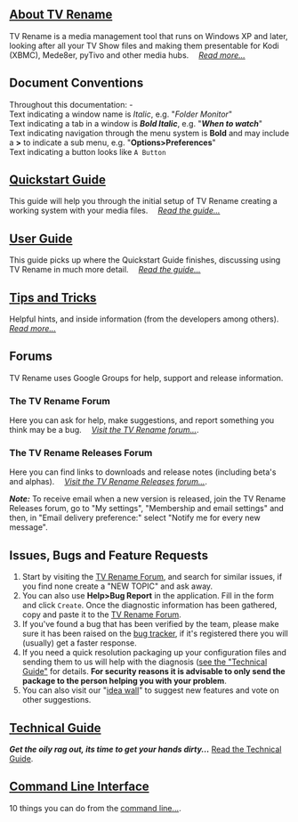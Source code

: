 ## [About TV Rename](about "Read more about TV Rename")
TV Rename is a media management tool that runs on Windows XP and later, looking after all your TV Show files and making them presentable for Kodi (XBMC), Mede8er, pyTivo and other media hubs.&emsp; *[Read more...](about "Read more about TV Rename")*

## Document Conventions
Throughout this documentation: -<br />
Text indicating a window name is *Italic*, e.g. "*Folder Monitor*"<br />
Text indicating a tab in a window is ***Bold Italic***, e.g. "***When to watch***"<br />
Text indicating navigation through the menu system is **Bold** and may include a **>** to indicate a sub menu, e.g. "**Options>Preferences**"<br />
Text indicating a button looks like `A Button`

## [Quickstart Guide](quickstart "Read The Quickstart Guide")
This guide will help you through the initial setup of TV Rename creating a working system with your media files.&emsp; *[Read the guide...](quickstart "Read The Quickstart Guide")*

## [User Guide](userguide "Read The User Guide")
This guide picks up where the Quickstart Guide finishes, discussing using TV Rename in much more detail.&emsp; *[Read the guide...](userguide "Read The User Guide")*

## [Tips and Tricks](tips-tricks "Read Tips 'n' Tricks")
Helpful hints, and inside information (from the developers among others).&emsp; *[Read more...](tips-tricks "Read Tips and Tricks")*

## Forums
TV Rename uses Google Groups for help, support and release information.

### The TV Rename Forum
Here you can ask for help, make suggestions, and report something you think may be a bug.&emsp; *[Visit the TV Rename forum...](https://groups.google.com/forum/#!forum/tvrename "Visit the TV Rename Forum")*.

### The TV Rename Releases Forum
Here you can find links to downloads and release notes (including beta's and alphas).&emsp; *[Visit the TV Rename Releases forum...](https://groups.google.com/forum/#!forum/tvrename-releases "Visit the TV Rename Releases Forum")*.

***Note:*** To receive email when a new version is released, join the TV Rename Releases forum, go to "My settings", "Membership and email settings" and then, in "Email delivery preference:" select "Notify me for every new message".

## Issues, Bugs and Feature&nbsp;Requests
1. Start by visiting the [TV Rename Forum](https://groups.google.com/forum/#!forum/tvrename "Visit the TV Rename Forum"), and search for similar issues, if you find none create a "NEW TOPIC" and ask away.
2. You can also use **Help>Bug Report** in the application. Fill in the form and click ```Create```. Once the diagnostic information has been gathered, copy and paste it to the [TV Rename Forum](https://groups.google.com/forum/#!forum/tvrename "Visit the TV Rename Forum").
3. If you've found a bug that has been verified by the team, please make sure it has been raised on the [bug tracker](https://github.com/TV-Rename/tvrename/issues "Visit the GitHub Bug Tracker"), if it's registered there you will (usually) get a faster response.
4. If you need a quick resolution packaging up your configuration files and sending them to us will help with the diagnosis ([see the "Technical Guide"](technical#configuration-files "Read the Technical Guide") for details. **For security reasons it is advisable to only send the package to the person helping you with your problem**.
5. You can also visit our "[idea wall](http://ideas.theideawall.com/TVRename/Forum/Details/8dea3275-4010-4bab-9763-a8bb613517e0 "Visit TV Rename's Idea Wall")" to suggest new features and vote on other suggestions.

## [Technical Guide](technical "Read the Technical Guide")
***Get the oily rag out, its time to get your hands dirty...*** [Read the Technical Guide](technical "Read the Technical Guide").

## [Command Line Interface](cmd-line "Read about using the CLI")
10 things you can do from the [command line...](cmd-line "Read about using the CLI").
